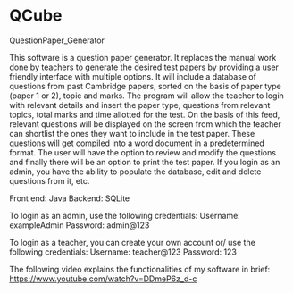 # QCube

QuestionPaper_Generator

This software is a question paper generator. It replaces the manual work done by teachers to generate the desired test papers by providing a user friendly interface with multiple options. It will include a database of questions from past Cambridge papers, sorted on the basis of paper type (paper 1 or 2), topic and marks. The program will allow the teacher to login with relevant details and insert the paper type, questions from relevant topics, total marks and time allotted for the test. On the basis of this feed, relevant questions will be displayed on the screen from which the teacher can shortlist the ones they want to include in the test paper. These questions will get compiled into a word document in a predetermined format. The user will have the option to review and modify the questions and finally there will be an option to print the test paper. If you login as an admin, you have the ability to populate the database, edit and delete questions from it, etc. 

Front end: Java
Backend: SQLite 

To login as an admin, use the following credentials:
Username: exampleAdmin
Password: admin@123

To login as a teacher, you can create your own account or/ use the following credentials:
Username: teacher@123
Password: 123

The following video explains the functionalities of my software in brief:
https://www.youtube.com/watch?v=DDmeP6z_d-c
